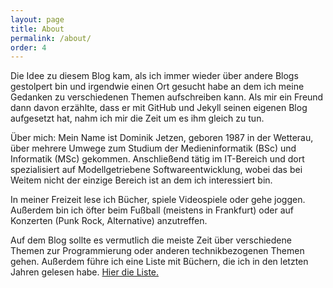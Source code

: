 ```yaml
---
layout: page
title: About
permalink: /about/
order: 4
---
```

Die Idee zu diesem Blog kam, als ich immer wieder über andere Blogs gestolpert bin und irgendwie einen Ort gesucht habe an dem ich meine Gedanken zu verschiedenen Themen aufschreiben kann. Als mir ein Freund dann davon erzählte, dass er mit GitHub und Jekyll seinen eigenen Blog aufgesetzt hat, nahm ich mir die Zeit um es ihm gleich zu tun.

Über mich:
Mein Name ist Dominik Jetzen, geboren 1987 in der Wetterau, über mehrere Umwege zum Studium der Medieninformatik (BSc) und Informatik (MSc) gekommen. Anschließend tätig im IT-Bereich und dort spezialisiert auf Modellgetriebene Softwareentwicklung, wobei das bei Weitem nicht der einzige Bereich ist an dem ich interessiert bin.

In meiner Freizeit lese ich Bücher, spiele Videospiele oder gehe joggen. Außerdem bin ich öfter beim Fußball (meistens in Frankfurt) oder auf Konzerten (Punk Rock, Alternative) anzutreffen.

Auf dem Blog sollte es vermutlich die meiste Zeit über verschiedene Themen zur Programmierung oder anderen technikbezogenen Themen gehen. Außerdem führe ich eine Liste mit Büchern, die ich in den letzten Jahren gelesen habe. <a href="/books"> Hier die Liste. </a>
